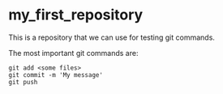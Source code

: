 # my_first_repository

This is a repository that we can use for testing git commands.

The most important git commands are:
```
git add <some files>
git commit -m 'My message'
git push
```
